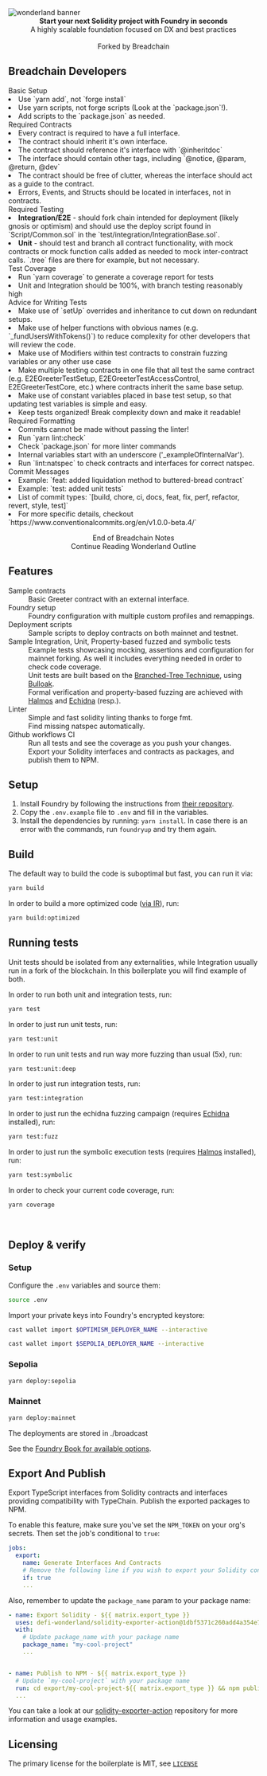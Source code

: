 <img src="https://raw.githubusercontent.com/defi-wonderland/brand/v1.0.0/external/solidity-foundry-boilerplate-banner.png" alt="wonderland banner" align="center" />
<br />

<div align="center"><strong>Start your next Solidity project with Foundry in seconds</strong></div>
<div align="center">A highly scalable foundation focused on DX and best practices</div>

<br />

<div align="center">Forked by Breadchain</div>

## Breadchain Developers

<dl>
  <dt>Basic Setup</dt>
  <li>Use `yarn add`, not `forge install`</li>
  <li>Use yarn scripts, not forge scripts (Look at the `package.json`!).</li>
  <li>Add scripts to the `package.json` as needed.</li>

  <dt>Required Contracts</dt>
  <li>Every contract is required to have a full interface.</li>
  <li>The contract should inherit it's own interface.</li>
  <li>The contract should reference it's interface with `@inheritdoc`</li>
  <li>The interface should contain other tags, including `@notice, @param, @return, @dev`</li>
  <li>The contract should be free of clutter, whereas the interface should act as a guide to the contract.</li>
  <li>Errors, Events, and Structs should be located in interfaces, not in contracts.</li>

  <dt>Required Testing</dt>
  <li><b>Integration/E2E</b> - should fork chain intended for deployment (likely gnosis or optimism) and should use the deploy script found in `Script/Common.sol` in the `test/integration/IntegrationBase.sol`.</li>
  <li><b>Unit</b> - should test and branch all contract functionality, with mock contracts or mock function calls added as needed to mock inter-contract calls. `.tree` files are there for example, but not necessary.</li>

  <dt>Test Coverage</dt>
  <li>Run `yarn coverage` to generate a coverage report for tests</li>
  <li>Unit and Integration should be 100%, with branch testing reasonably high</li>

  <dt>Advice for Writing Tests</dt>
  <li>Make use of `setUp` overrides and inheritance to cut down on redundant setups.</li>
  <li>Make use of helper functions with obvious names (e.g. `_fundUsersWithTokens()`) to reduce complexity for other developers that will review the code.</li>
  <li>Make use of Modifiers within test contracts to constrain fuzzing variables or any other use case</li>
  <li>Make multiple testing contracts in one file that all test the same contract (e.g. E2EGreeterTestSetup, E2EGreeterTestAccessControl, E2EGreeterTestCore, etc.) where contracts inherit the same base setup.</li>
  <li>Make use of constant variables placed in base test setup, so that updating test variables is simple and easy.</li>
  <li>Keep tests organized! Break complexity down and make it readable!</li>

  <dt>Required Formatting</dt>
  <li>Commits cannot be made without passing the linter!</li>
  <li>Run `yarn lint:check`</li>
  <li>Check `package.json` for more linter commands</li>
  <li>Internal variables start with an underscore ('_exampleOfInternalVar').</li>
  <li>Run `lint:natspec` to check contracts and interfaces for correct natspec.</li>

  <dt>Commit Messages</dt>
  <li>Example: `feat: added liquidation method to buttered-bread contract`</dt>
  <li>Example: `test: added unit tests`</dt>
  <li>List of commit types: `[build, chore, ci, docs, feat, fix, perf, refactor, revert, style, test]`</dt>
  <li>For more specific details, checkout `https://www.conventionalcommits.org/en/v1.0.0-beta.4/`</li>
</dl>

<div align="center">End of Breadchain Notes</div>
<div align="center">Continue Reading Wonderland Outline</div>

## Features

<dl>
  <dt>Sample contracts</dt>
  <dd>Basic Greeter contract with an external interface.</dd>

  <dt>Foundry setup</dt>
  <dd>Foundry configuration with multiple custom profiles and remappings.</dd>

  <dt>Deployment scripts</dt>
  <dd>Sample scripts to deploy contracts on both mainnet and testnet.</dd>

  <dt>Sample Integration, Unit, Property-based fuzzed and symbolic tests</dt>
  <dd>Example tests showcasing mocking, assertions and configuration for mainnet forking. As well it includes everything needed in order to check code coverage.</dd>
  <dd>Unit tests are built based on the <a href="https://twitter.com/PaulRBerg/status/1682346315806539776">Branched-Tree Technique</a>, using <a href="https://github.com/alexfertel/bulloak">Bulloak</a>.
  <dd>Formal verification and property-based fuzzing are achieved with <a href="https://github.com/a16z/halmos">Halmos</a> and <a href="https://github.com/crytic/echidna">Echidna</a> (resp.).

  <dt>Linter</dt>
  <dd>Simple and fast solidity linting thanks to forge fmt.</dd>
  <dd>Find missing natspec automatically.</dd>

  <dt>Github workflows CI</dt>
  <dd>Run all tests and see the coverage as you push your changes.</dd>
  <dd>Export your Solidity interfaces and contracts as packages, and publish them to NPM.</dd>
</dl>

## Setup

1. Install Foundry by following the instructions from [their repository](https://github.com/foundry-rs/foundry#installation).
2. Copy the `.env.example` file to `.env` and fill in the variables.
3. Install the dependencies by running: `yarn install`. In case there is an error with the commands, run `foundryup` and try them again.

## Build

The default way to build the code is suboptimal but fast, you can run it via:

```bash
yarn build
```

In order to build a more optimized code ([via IR](https://docs.soliditylang.org/en/v0.8.15/ir-breaking-changes.html#solidity-ir-based-codegen-changes)), run:

```bash
yarn build:optimized
```

## Running tests

Unit tests should be isolated from any externalities, while Integration usually run in a fork of the blockchain. In this boilerplate you will find example of both.

In order to run both unit and integration tests, run:

```bash
yarn test
```

In order to just run unit tests, run:

```bash
yarn test:unit
```

In order to run unit tests and run way more fuzzing than usual (5x), run:

```bash
yarn test:unit:deep
```

In order to just run integration tests, run:

```bash
yarn test:integration
```

In order to just run the echidna fuzzing campaign (requires [Echidna](https://github.com/crytic/building-secure-contracts/blob/master/program-analysis/echidna/introduction/installation.md) installed), run:

```bash
yarn test:fuzz
```

In order to just run the symbolic execution tests (requires [Halmos](https://github.com/a16z/halmos/blob/main/README.md#installation) installed), run:

```bash
yarn test:symbolic
```

In order to check your current code coverage, run:

```bash
yarn coverage
```

<br>

## Deploy & verify

### Setup

Configure the `.env` variables and source them:

```bash
source .env
```

Import your private keys into Foundry's encrypted keystore:

```bash
cast wallet import $OPTIMISM_DEPLOYER_NAME --interactive
```

```bash
cast wallet import $SEPOLIA_DEPLOYER_NAME --interactive
```

### Sepolia

```bash
yarn deploy:sepolia
```

### Mainnet

```bash
yarn deploy:mainnet
```

The deployments are stored in ./broadcast

See the [Foundry Book for available options](https://book.getfoundry.sh/reference/forge/forge-create.html).

## Export And Publish

Export TypeScript interfaces from Solidity contracts and interfaces providing compatibility with TypeChain. Publish the exported packages to NPM.

To enable this feature, make sure you've set the `NPM_TOKEN` on your org's secrets. Then set the job's conditional to `true`:

```yaml
jobs:
  export:
    name: Generate Interfaces And Contracts
    # Remove the following line if you wish to export your Solidity contracts and interfaces and publish them to NPM
    if: true
    ...
```

Also, remember to update the `package_name` param to your package name:

```yaml
- name: Export Solidity - ${{ matrix.export_type }}
  uses: defi-wonderland/solidity-exporter-action@1dbf5371c260add4a354e7a8d3467e5d3b9580b8
  with:
    # Update package_name with your package name
    package_name: "my-cool-project"
    ...


- name: Publish to NPM - ${{ matrix.export_type }}
  # Update `my-cool-project` with your package name
  run: cd export/my-cool-project-${{ matrix.export_type }} && npm publish --access public
  ...
```

You can take a look at our [solidity-exporter-action](https://github.com/defi-wonderland/solidity-exporter-action) repository for more information and usage examples.

## Licensing
The primary license for the boilerplate is MIT, see [`LICENSE`](https://github.com/defi-wonderland/solidity-foundry-boilerplate/blob/main/LICENSE)
